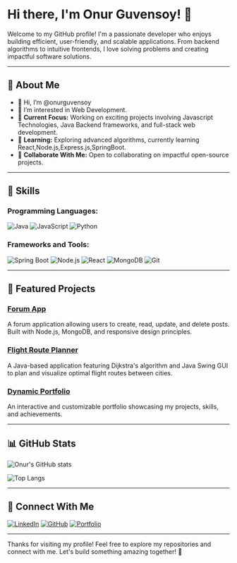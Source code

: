 

# Hi there, I'm Onur Guvensoy! 👋

Welcome to my GitHub profile! I'm a passionate developer who enjoys building efficient, user-friendly, and scalable applications. From backend algorithms to intuitive frontends, I love solving problems and creating impactful software solutions.

---

## 🌟 About Me
- 👋 Hi, I’m @onurguvensoy
- 👀 I’m interested in Web Development.
- 🔭 **Current Focus:** Working on exciting projects involving Javascript Technologies, Java Backend frameworks, and full-stack web development.
- 🌱 **Learning:** Exploring advanced algorithms, currently learning React,Node.js,Express.js,SpringBoot.
- 👯 **Collaborate With Me:** Open to collaborating on impactful open-source projects.

---

## 🚀 Skills

### Programming Languages:
![Java](https://img.shields.io/badge/Java-ED8B00?style=for-the-badge&logo=java&logoColor=white)
![JavaScript](https://img.shields.io/badge/JavaScript-F7DF1E?style=for-the-badge&logo=javascript&logoColor=black)
![Python](https://img.shields.io/badge/Python-3776AB?style=for-the-badge&logo=python&logoColor=white)

### Frameworks and Tools:
![Spring Boot](https://img.shields.io/badge/Spring%20Boot-6DB33F?style=for-the-badge&logo=spring&logoColor=white)
![Node.js](https://img.shields.io/badge/Node.js-339933?style=for-the-badge&logo=node.js&logoColor=white)
![React](https://img.shields.io/badge/React-61DAFB?style=for-the-badge&logo=react&logoColor=black)
![MongoDB](https://img.shields.io/badge/MongoDB-47A248?style=for-the-badge&logo=mongodb&logoColor=white)
![Git](https://img.shields.io/badge/Git-F05032?style=for-the-badge&logo=git&logoColor=white)

---

## 📌 Featured Projects

### [Forum App](https://github.com/onurguvensoy/forum-app)
A forum application allowing users to create, read, update, and delete posts. Built with Node.js, MongoDB, and responsive design principles.

### [Flight Route Planner](https://github.com/onurguvensoy/Flight-Route-Planner)
A Java-based application featuring Dijkstra's algorithm and Java Swing GUI to plan and visualize optimal flight routes between cities.

### [Dynamic Portfolio](https://github.com/onurguvensoy/dynamic-portfolio)
An interactive and customizable portfolio showcasing my projects, skills, and achievements.

---

## 📊 GitHub Stats

![Onur's GitHub stats](https://github-readme-stats.vercel.app/api?username=onurguvensoy&show_icons=true&theme=radical)

![Top Langs](https://github-readme-stats.vercel.app/api/top-langs/?username=onurguvensoy&layout=compact&theme=radical)

---

## 🔗 Connect With Me

[![LinkedIn](https://img.shields.io/badge/LinkedIn-0A66C2?style=for-the-badge&logo=linkedin&logoColor=white)](https://www.linkedin.com/in/onurguvensoy/)
[![GitHub](https://img.shields.io/badge/GitHub-181717?style=for-the-badge&logo=github&logoColor=white)](https://github.com/onurguvensoy)
[![Portfolio](https://img.shields.io/badge/Portfolio-000000?style=for-the-badge&logo=github&logoColor=white)](https://onurguvensoy.github.io/onurguvensoy-portfolio/)

---

Thanks for visiting my profile! Feel free to explore my repositories and connect with me. Let's build something amazing together! 🚀
